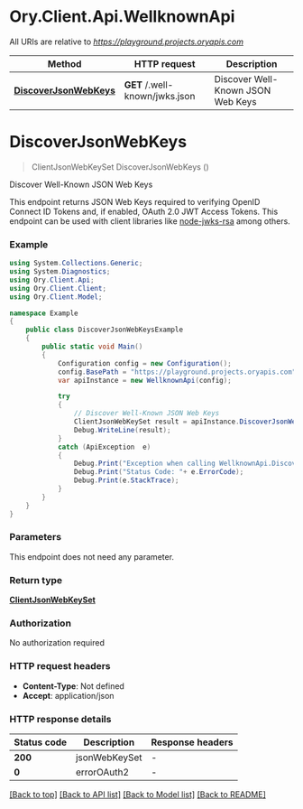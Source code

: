 # Ory.Client.Api.WellknownApi

All URIs are relative to *https://playground.projects.oryapis.com*

Method | HTTP request | Description
------------- | ------------- | -------------
[**DiscoverJsonWebKeys**](WellknownApi.md#discoverjsonwebkeys) | **GET** /.well-known/jwks.json | Discover Well-Known JSON Web Keys


<a name="discoverjsonwebkeys"></a>
# **DiscoverJsonWebKeys**
> ClientJsonWebKeySet DiscoverJsonWebKeys ()

Discover Well-Known JSON Web Keys

This endpoint returns JSON Web Keys required to verifying OpenID Connect ID Tokens and, if enabled, OAuth 2.0 JWT Access Tokens. This endpoint can be used with client libraries like [node-jwks-rsa](https://github.com/auth0/node-jwks-rsa) among others.

### Example
```csharp
using System.Collections.Generic;
using System.Diagnostics;
using Ory.Client.Api;
using Ory.Client.Client;
using Ory.Client.Model;

namespace Example
{
    public class DiscoverJsonWebKeysExample
    {
        public static void Main()
        {
            Configuration config = new Configuration();
            config.BasePath = "https://playground.projects.oryapis.com";
            var apiInstance = new WellknownApi(config);

            try
            {
                // Discover Well-Known JSON Web Keys
                ClientJsonWebKeySet result = apiInstance.DiscoverJsonWebKeys();
                Debug.WriteLine(result);
            }
            catch (ApiException  e)
            {
                Debug.Print("Exception when calling WellknownApi.DiscoverJsonWebKeys: " + e.Message );
                Debug.Print("Status Code: "+ e.ErrorCode);
                Debug.Print(e.StackTrace);
            }
        }
    }
}
```

### Parameters
This endpoint does not need any parameter.

### Return type

[**ClientJsonWebKeySet**](ClientJsonWebKeySet.md)

### Authorization

No authorization required

### HTTP request headers

 - **Content-Type**: Not defined
 - **Accept**: application/json


### HTTP response details
| Status code | Description | Response headers |
|-------------|-------------|------------------|
| **200** | jsonWebKeySet |  -  |
| **0** | errorOAuth2 |  -  |

[[Back to top]](#) [[Back to API list]](../README.md#documentation-for-api-endpoints) [[Back to Model list]](../README.md#documentation-for-models) [[Back to README]](../README.md)

